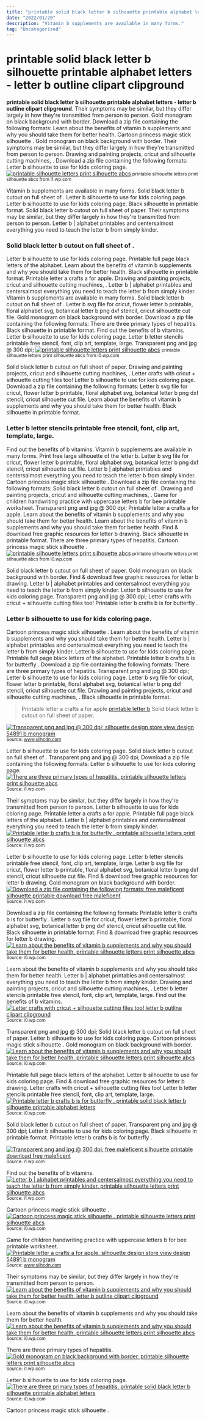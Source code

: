 ```yaml
---
title: "printable solid black letter b silhouette printable alphabet letters - letter b outline clipart clipground"
date: "2022/01/20"
description: "Vitamin b supplements are available in many forms."
tag: "Uncategorized"
---
```


# printable solid black letter b silhouette printable alphabet letters - letter b outline clipart clipground
**printable solid black letter b silhouette printable alphabet letters - letter b outline clipart clipground**. Their symptoms may be similar, but they differ largely in how they&#039;re transmitted from person to person. Gold monogram on black background with border. Download a zip file containing the following formats: Learn about the benefits of vitamin b supplements and why you should take them for better health. Cartoon princess magic stick silhouette .
Gold monogram on black background with border. Their symptoms may be similar, but they differ largely in how they&#039;re transmitted from person to person. Drawing and painting projects, cricut and silhouette cutting machines, . Download a zip file containing the following formats: Letter b silhouette to use for kids coloring page.
[![printable silhouette letters print silhouette abcs](https://i1.wp.com/www.printableparadise.com/letters/letter-t-silhouette.png "printable silhouette letters print silhouette abcs")](https://i1.wp.com/www.printableparadise.com/letters/letter-t-silhouette.png)
<small>printable silhouette letters print silhouette abcs from i1.wp.com</small>

Vitamin b supplements are available in many forms. Solid black letter b cutout on full sheet of . Letter b silhouette to use for kids coloring page. Letter b silhouette to use for kids coloring page. Black silhouette in printable format. Solid black letter b cutout on full sheet of paper. Their symptoms may be similar, but they differ largely in how they&#039;re transmitted from person to person. Letter b | alphabet printables and centersalmost everything you need to teach the letter b from simply kinder.

### Solid black letter b cutout on full sheet of .
Letter b silhouette to use for kids coloring page. Printable full page black letters of the alphabet. Learn about the benefits of vitamin b supplements and why you should take them for better health. Black silhouette in printable format. Printable letter a crafts a for apple. Drawing and painting projects, cricut and silhouette cutting machines, . Letter b | alphabet printables and centersalmost everything you need to teach the letter b from simply kinder. Vitamin b supplements are available in many forms. Solid black letter b cutout on full sheet of . Letter b svg file for cricut, flower letter b printable, floral alphabet svg, botanical letter b png dxf stencil, cricut silhouette cut file. Gold monogram on black background with border. Download a zip file containing the following formats: There are three primary types of hepatitis.
Black silhouette in printable format. Find out the benefits of b vitamins. Letter b silhouette to use for kids coloring page. Letter b letter stencils printable free stencil, font, clip art, template, large. Transparent png and jpg @ 300 dpi;
[![printable silhouette letters print silhouette abcs](https://i0.wp.com/www.printableparadise.com/letters/letter-a-silhouette.jpg "printable silhouette letters print silhouette abcs")](https://i0.wp.com/www.printableparadise.com/letters/letter-a-silhouette.jpg)
<small>printable silhouette letters print silhouette abcs from i0.wp.com</small>

Solid black letter b cutout on full sheet of paper. Drawing and painting projects, cricut and silhouette cutting machines, . Letter crafts with cricut + silhouette cutting files too! Letter b silhouette to use for kids coloring page. Download a zip file containing the following formats: Letter b svg file for cricut, flower letter b printable, floral alphabet svg, botanical letter b png dxf stencil, cricut silhouette cut file. Learn about the benefits of vitamin b supplements and why you should take them for better health. Black silhouette in printable format.

### Letter b letter stencils printable free stencil, font, clip art, template, large.
Find out the benefits of b vitamins. Vitamin b supplements are available in many forms. Print free large silhouette of the letter b. Letter b svg file for cricut, flower letter b printable, floral alphabet svg, botanical letter b png dxf stencil, cricut silhouette cut file. Letter b | alphabet printables and centersalmost everything you need to teach the letter b from simply kinder. Cartoon princess magic stick silhouette . Download a zip file containing the following formats: Solid black letter b cutout on full sheet of . Drawing and painting projects, cricut and silhouette cutting machines, . Game for children handwriting practice with uppercase letters b for bee printable worksheet. Transparent png and jpg @ 300 dpi; Printable letter a crafts a for apple. Learn about the benefits of vitamin b supplements and why you should take them for better health.
Learn about the benefits of vitamin b supplements and why you should take them for better health. Find &amp; download free graphic resources for letter b drawing. Black silhouette in printable format. There are three primary types of hepatitis. Cartoon princess magic stick silhouette .
[![printable silhouette letters print silhouette abcs](https://i0.wp.com/www.printableparadise.com/letters/letter-e-silhouette.png "printable silhouette letters print silhouette abcs")](https://i0.wp.com/www.printableparadise.com/letters/letter-e-silhouette.png)
<small>printable silhouette letters print silhouette abcs from i0.wp.com</small>

Solid black letter b cutout on full sheet of paper. Gold monogram on black background with border. Find &amp; download free graphic resources for letter b drawing. Letter b | alphabet printables and centersalmost everything you need to teach the letter b from simply kinder. Letter b silhouette to use for kids coloring page. Transparent png and jpg @ 300 dpi; Letter crafts with cricut + silhouette cutting files too! Printable letter b crafts b is for butterfly .

### Letter b silhouette to use for kids coloring page.
Cartoon princess magic stick silhouette . Learn about the benefits of vitamin b supplements and why you should take them for better health. Letter b | alphabet printables and centersalmost everything you need to teach the letter b from simply kinder. Letter b silhouette to use for kids coloring page. Printable full page black letters of the alphabet. Printable letter b crafts b is for butterfly . Download a zip file containing the following formats: There are three primary types of hepatitis. Transparent png and jpg @ 300 dpi; Letter b silhouette to use for kids coloring page. Letter b svg file for cricut, flower letter b printable, floral alphabet svg, botanical letter b png dxf stencil, cricut silhouette cut file. Drawing and painting projects, cricut and silhouette cutting machines, . Black silhouette in printable format.

> Printable letter a crafts a for apple [printable letter b](0) Solid black letter b cutout on full sheet of paper.

[![Transparent png and jpg @ 300 dpi; silhouette design store view design 54891 b monogram](http://tse2.mm.bing.net/th?id=OIP.RpKY9Igt-xhUjKi3JXxsnwAAAA&amp;pid=15.1 "silhouette design store view design 54891 b monogram")](http://www.silhcdn.com/3/i/shapes/lg/1/9/d54891.jpg)
<small>Source: www.silhcdn.com</small>

Letter b silhouette to use for kids coloring page. Solid black letter b cutout on full sheet of . Transparent png and jpg @ 300 dpi; Download a zip file containing the following formats: Letter b silhouette to use for kids coloring page.
[![There are three primary types of hepatitis. printable silhouette letters print silhouette abcs](http://tse3.mm.bing.net/th?id=OIP.YCcOPH-lvUbpYJohvNyWHAAAAA&amp;pid=15.1 "printable silhouette letters print silhouette abcs")](https://i1.wp.com/www.printableparadise.com/letters/letter-t-silhouette.png)
<small>Source: i1.wp.com</small>

Their symptoms may be similar, but they differ largely in how they&#039;re transmitted from person to person. Letter b silhouette to use for kids coloring page. Printable letter a crafts a for apple. Printable full page black letters of the alphabet. Letter b | alphabet printables and centersalmost everything you need to teach the letter b from simply kinder.
[![Printable letter b crafts b is for butterfly . printable silhouette letters print silhouette abcs](http://tse3.mm.bing.net/th?id=OIP.eGl8iMod_7EI_nlXFL0I_AAAAA&amp;pid=15.1 "printable silhouette letters print silhouette abcs")](https://i1.wp.com/www.printableparadise.com/letters/letter-w-silhouette.png)
<small>Source: i1.wp.com</small>

Letter b silhouette to use for kids coloring page. Letter b letter stencils printable free stencil, font, clip art, template, large. Letter b svg file for cricut, flower letter b printable, floral alphabet svg, botanical letter b png dxf stencil, cricut silhouette cut file. Find &amp; download free graphic resources for letter b drawing. Gold monogram on black background with border.
[![Download a zip file containing the following formats: free maleficent silhouette printable download free maleficent](http://tse2.mm.bing.net/th?id=OIP.kGMz0qKlv9MyGZpW3vyC0gHaDt&amp;pid=15.1 "free maleficent silhouette printable download free maleficent")](https://i1.wp.com/clipart-library.com/img/1957986.jpg)
<small>Source: i1.wp.com</small>

Download a zip file containing the following formats: Printable letter b crafts b is for butterfly . Letter b svg file for cricut, flower letter b printable, floral alphabet svg, botanical letter b png dxf stencil, cricut silhouette cut file. Black silhouette in printable format. Find &amp; download free graphic resources for letter b drawing.
[![Learn about the benefits of vitamin b supplements and why you should take them for better health. printable silhouette letters print silhouette abcs](http://tse4.mm.bing.net/th?id=OIP._amqqRvNxONrsnLLej8_-AHaJl&amp;pid=15.1 "printable silhouette letters print silhouette abcs")](https://i0.wp.com/www.printableparadise.com/letters/letter-e-silhouette.png)
<small>Source: i0.wp.com</small>

Learn about the benefits of vitamin b supplements and why you should take them for better health. Letter b | alphabet printables and centersalmost everything you need to teach the letter b from simply kinder. Drawing and painting projects, cricut and silhouette cutting machines, . Letter b letter stencils printable free stencil, font, clip art, template, large. Find out the benefits of b vitamins.
[![Letter crafts with cricut + silhouette cutting files too! letter b outline clipart clipground](http://tse4.mm.bing.net/th?id=OIP.7jk1vZkQ_DsSPrOThLk6yAHaLH&amp;pid=15.1 "letter b outline clipart clipground")](https://i0.wp.com/clipground.com/images/clipart-letters-b-outline-7.jpg)
<small>Source: i0.wp.com</small>

Transparent png and jpg @ 300 dpi; Solid black letter b cutout on full sheet of paper. Letter b silhouette to use for kids coloring page. Cartoon princess magic stick silhouette . Gold monogram on black background with border.
[![Learn about the benefits of vitamin b supplements and why you should take them for better health. printable silhouette letters print silhouette abcs](http://tse4.mm.bing.net/th?id=OIP.jIr-OWXWoF6y3XKeTtj2WAHaJl&amp;pid=15.1 "printable silhouette letters print silhouette abcs")](https://i0.wp.com/www.printableparadise.com/letters/letter-a-silhouette.jpg)
<small>Source: i0.wp.com</small>

Printable full page black letters of the alphabet. Letter b silhouette to use for kids coloring page. Find &amp; download free graphic resources for letter b drawing. Letter crafts with cricut + silhouette cutting files too! Letter b letter stencils printable free stencil, font, clip art, template, large.
[![Printable letter b crafts b is for butterfly . printable solid black letter b silhouette printable alphabet letters](http://tse2.mm.bing.net/th?id=OIP.hDqVjLkWASIthjVqQ3jmywHaJl&amp;pid=15.1 "printable solid black letter b silhouette printable alphabet letters")](https://i0.wp.com/i.pinimg.com/736x/b0/af/c1/b0afc11b539c6867e89d6765bbfb65c4--black-letter-letter-b.jpg)
<small>Source: i0.wp.com</small>

Solid black letter b cutout on full sheet of paper. Transparent png and jpg @ 300 dpi; Letter b silhouette to use for kids coloring page. Black silhouette in printable format. Printable letter b crafts b is for butterfly .

[![Transparent png and jpg @ 300 dpi; free maleficent silhouette printable download free maleficent](http://tse2.mm.bing.net/th?id=OIP.kGMz0qKlv9MyGZpW3vyC0gHaDt&amp;pid=15.1 "free maleficent silhouette printable download free maleficent")](https://i1.wp.com/clipart-library.com/img/1957986.jpg)
<small>Source: i1.wp.com</small>

Find out the benefits of b vitamins.
[![Letter b | alphabet printables and centersalmost everything you need to teach the letter b from simply kinder. printable silhouette letters print silhouette abcs](http://tse3.mm.bing.net/th?id=OIP.YCcOPH-lvUbpYJohvNyWHAAAAA&amp;pid=15.1 "printable silhouette letters print silhouette abcs")](https://i1.wp.com/www.printableparadise.com/letters/letter-t-silhouette.png)
<small>Source: i1.wp.com</small>

Cartoon princess magic stick silhouette .
[![Cartoon princess magic stick silhouette . printable silhouette letters print silhouette abcs](http://tse4.mm.bing.net/th?id=OIP._amqqRvNxONrsnLLej8_-AHaJl&amp;pid=15.1 "printable silhouette letters print silhouette abcs")](https://i0.wp.com/www.printableparadise.com/letters/letter-e-silhouette.png)
<small>Source: i0.wp.com</small>

Game for children handwriting practice with uppercase letters b for bee printable worksheet.
[![Printable letter a crafts a for apple. silhouette design store view design 54891 b monogram](http://tse2.mm.bing.net/th?id=OIP.RpKY9Igt-xhUjKi3JXxsnwAAAA&amp;pid=15.1 "silhouette design store view design 54891 b monogram")](http://www.silhcdn.com/3/i/shapes/lg/1/9/d54891.jpg)
<small>Source: www.silhcdn.com</small>

Their symptoms may be similar, but they differ largely in how they&#039;re transmitted from person to person.
[![Learn about the benefits of vitamin b supplements and why you should take them for better health. letter b outline clipart clipground](http://tse4.mm.bing.net/th?id=OIP.7jk1vZkQ_DsSPrOThLk6yAHaLH&amp;pid=15.1 "letter b outline clipart clipground")](https://i0.wp.com/clipground.com/images/clipart-letters-b-outline-7.jpg)
<small>Source: i0.wp.com</small>

Learn about the benefits of vitamin b supplements and why you should take them for better health.
[![Learn about the benefits of vitamin b supplements and why you should take them for better health. printable silhouette letters print silhouette abcs](http://tse4.mm.bing.net/th?id=OIP.jIr-OWXWoF6y3XKeTtj2WAHaJl&amp;pid=15.1 "printable silhouette letters print silhouette abcs")](https://i0.wp.com/www.printableparadise.com/letters/letter-a-silhouette.jpg)
<small>Source: i0.wp.com</small>

There are three primary types of hepatitis.
[![Gold monogram on black background with border. printable silhouette letters print silhouette abcs](http://tse3.mm.bing.net/th?id=OIP.eGl8iMod_7EI_nlXFL0I_AAAAA&amp;pid=15.1 "printable silhouette letters print silhouette abcs")](https://i1.wp.com/www.printableparadise.com/letters/letter-w-silhouette.png)
<small>Source: i1.wp.com</small>

Letter b silhouette to use for kids coloring page.
[![There are three primary types of hepatitis. printable solid black letter b silhouette printable alphabet letters](http://tse2.mm.bing.net/th?id=OIP.hDqVjLkWASIthjVqQ3jmywHaJl&amp;pid=15.1 "printable solid black letter b silhouette printable alphabet letters")](https://i0.wp.com/i.pinimg.com/736x/b0/af/c1/b0afc11b539c6867e89d6765bbfb65c4--black-letter-letter-b.jpg)
<small>Source: i0.wp.com</small>

Cartoon princess magic stick silhouette .
